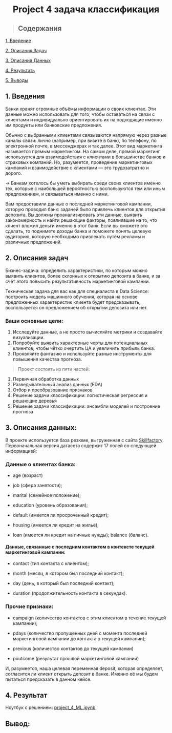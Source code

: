 # <center>Project 4 задача классификация

>## Содержания 

[1. Введение]()

[2. Описания Задач]()

[3. Описания Данных]()

[4. Результать]()

[5. Выводы]()

## 1. Введения 

Банки хранят огромные объёмы информации о своих клиентах. Эти данные можно использовать для того, чтобы оставаться на связи с клиентами и индивидуально ориентировать их на подходящие именно им продукты или банковские предложения.

Обычно с выбранными клиентами связываются напрямую через разные каналы связи: лично (например, при визите в банк), по телефону, по электронной почте, в мессенджерах и так далее. Этот вид маркетинга называется прямым маркетингом. На самом деле, прямой маркетинг используется для взаимодействия с клиентами в большинстве банков и страховых компаний. Но, разумеется, проведение маркетинговых кампаний и взаимодействие с клиентами — это трудозатратно и дорого.

→ Банкам хотелось бы уметь выбирать среди своих клиентов именно тех, которые с наибольшей вероятностью воспользуются тем или иным предложением, и связываться именно с ними.

Вам предоставили данные о последней маркетинговой кампании, которую проводил банк: задачей было привлечь клиентов для открытия депозита. Вы должны проанализировать эти данные, выявить закономерность и найти решающие факторы, повлиявшие на то, что клиент вложил деньги именно в этот банк. Если вы сможете это сделать, то поднимете доходы банка и поможете понять целевую аудиторию, которую необходимо привлекать путём рекламы и различных предложений.

## 2. Описания задач

Бизнес-задача: определить характеристики, по которым можно выявить клиентов, более склонных к открытию депозита в банке, и за счёт этого повысить результативность маркетинговой кампании.

Техническая задача для вас как для специалиста в Data Science: построить модель машинного обучения, которая на основе предложенных характеристик клиента будет предсказывать, воспользуется он предложением об открытии депозита или нет.

### Ваши основные цели:
1. Исследуйте данные, а не просто вычисляйте метрики и создавайте визуализации.
2. Попробуйте выявить характерные черты для потенциальных клиентов, чтобы чётко очертить ЦА и увеличить прибыль банка.
3. Проявляйте фантазию и используйте разные инструменты для повышения качества прогноза.

> Проект состоять из пяти частей:
1. Первичная обработка данных
2. Разведывательный анализ данных (EDA)
3. Отбор и преобразование признаков
4. Решение задачи классификации: логистическая регрессия и решающие деревья
5. Решение задачи классификации: ансамбли моделей и построение прогноза

## 3. Описания данных:

В проекте используется база резюме, выгруженная с сайта [Skillfactory](https://apps.skillfactory.ru/learning/course/course-v1:SkillFactory+DSPR-2.0+14JULY2021/block-v1:SkillFactory+DSPR-2.0+14JULY2021+type@sequential+block@754fee66ba6242948929d425af666102/block-v1:SkillFactory+DSPR-2.0+14JULY2021+type@vertical+block@a25b6b0e94b64573aa329949728e4cea).        
Первоначальная версия датасета содержит 17 полей со следующей информацией:

### Данные о клиентах банка:

* age (возраст)

* job (сфера занятости);

* marital (семейное положение);

* education (уровень образования);

* default (имеется ли просроченный кредит);

* housing (имеется ли кредит на жильё);

* loan (имеется ли кредит на личные нужды);
balance (баланс).

#### Данные, связанные с последним контактом в контексте текущей маркетинговой кампании:

* contact (тип контакта с клиентом);

* month (месяц, в котором был последний контакт);

* day (день, в который был последний контакт);

* duration (продолжительность контакта в секундах).

### Прочие признаки:

* campaign (количество контактов с этим клиентом в течение текущей кампании);

* pdays (количество пропущенных дней с момента последней маркетинговой кампании до контакта в текущей кампании);

* previous (количество контактов до текущей кампании)

* poutcome (результат прошлой маркетинговой кампании)

И, разумеется, наша целевая переменная deposit, которая определяет, согласится ли клиент открыть депозит в банке. Именно её мы будем пытаться предсказать в данном кейсе.

## 4. Результат

Ноутбук с решением: [project_4_ML.ipynb]( ).  

## Вывод: